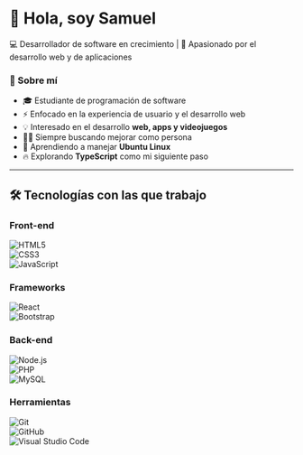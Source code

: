 # 👋 Hola, soy Samuel  
💻 Desarrollador de software en crecimiento | 🚀 Apasionado por el desarrollo web y de aplicaciones  

### 🚀 Sobre mí  
- 🎓 Estudiante de programación de software  
- ⚡ Enfocado en la experiencia de usuario y el desarrollo web  
- 💡 Interesado en el desarrollo **web, apps y videojuegos**   
- 🏋️‍♂️ Siempre buscando mejorar como persona  
- 🐧 Aprendiendo a manejar **Ubuntu Linux**  
- 🔥 Explorando **TypeScript** como mi siguiente paso  

---

## 🛠️ Tecnologías con las que trabajo  

### Front-end  
![HTML5](https://img.shields.io/badge/HTML5-E34F26?style=for-the-badge&logo=html5&logoColor=white)  
![CSS3](https://img.shields.io/badge/CSS3-1572B6?style=for-the-badge&logo=css3&logoColor=white)  
![JavaScript](https://img.shields.io/badge/JavaScript-F7DF1E?style=for-the-badge&logo=javascript&logoColor=black)  

### Frameworks  
![React](https://img.shields.io/badge/React-20232A?style=for-the-badge&logo=react&logoColor=61DAFB)  
![Bootstrap](https://img.shields.io/badge/Bootstrap-563D7C?style=for-the-badge&logo=bootstrap&logoColor=white)  

### Back-end  
![Node.js](https://img.shields.io/badge/Node.js-43853D?style=for-the-badge&logo=node.js&logoColor=white)  
![PHP](https://img.shields.io/badge/PHP-777BB4?style=for-the-badge&logo=php&logoColor=white)  
![MySQL](https://img.shields.io/badge/MySQL-4479A1?style=for-the-badge&logo=mysql&logoColor=white)  

### Herramientas  
![Git](https://img.shields.io/badge/Git-F05032?style=for-the-badge&logo=git&logoColor=white)  
![GitHub](https://img.shields.io/badge/GitHub-181717?style=for-the-badge&logo=github&logoColor=white)  
![Visual Studio Code](https://img.shields.io/badge/VS%20Code-007ACC?style=for-the-badge&logo=visual-studio-code&logoColor=white)  



